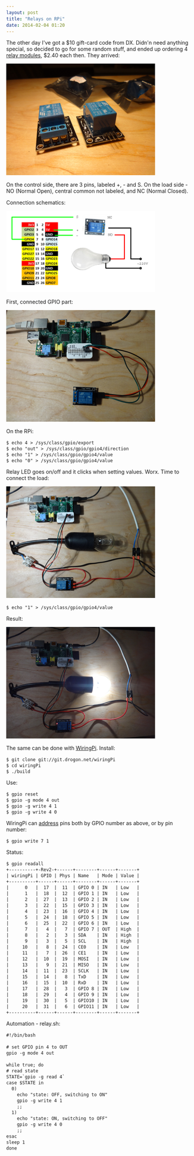 ```yaml
---
layout: post
title: "Relays on RPi"
date: 2014-02-04 01:20
---
```


The other day I've got a $10 gift-card code from DX.
Didn'n need anything special, so decided to go for some random stuff, and ended up ordering 4 
[relay modules](http://dx.com/p/arduino-5v-relay-module-blue-black-121354), $2.40 each then. They arrived:

<p>
<a href="/img/rl-1.png">
<img src="/img/rl-1.png" width="400"/>
</a>
</p>

On the control side, there are 3 pins, labeled +, - and S. On the load side - NO (Normal Open),
central common not labeled, and NC (Normal Closed).

Connection schematics:

<p>
<a href="/img/rl-s.png">
<img src="/img/rl-s.png" width="400"/>
</a>
</p>

First, connected GPIO part:

<p>
<a href="/img/rl-2.png">
<img src="/img/rl-2.png" width="400"/>
</a>
</p>

On the RPi:

~~~
$ echo 4 > /sys/class/gpio/export
$ echo "out" > /sys/class/gpio/gpio4/direction
$ echo "1" > /sys/class/gpio/gpio4/value
$ echo "0" > /sys/class/gpio/gpio4/value
~~~

Relay LED goes on/off and it clicks when setting values. Worx. Time to connect the load:

<p>
<a href="/img/rl-3.png">
<img src="/img/rl-3.png" width="400"/>
</a>
</p>

~~~
$ echo "1" > /sys/class/gpio/gpio4/value
~~~

Result:

<p>
<a href="/img/rl-4.png">
<img src="/img/rl-4.png" width="400"/>
</a>
</p>

The same can be done with [WiringPi](http://wiringpi.com/). Install:

~~~
$ git clone git://git.drogon.net/wiringPi
$ cd wiringPi
$ ./build
~~~

Use:

~~~
$ gpio reset
$ gpio -g mode 4 out
$ gpio -g write 4 1
$ gpio -g write 4 0
~~~

WiringPi can [address](http://wiringpi.com/pins/) pins both by GPIO number as above, or by pin number:

~~~
$ gpio write 7 1
~~~

Status:

~~~
$ gpio readall
+----------+-Rev2-+------+--------+------+-------+
| wiringPi | GPIO | Phys | Name   | Mode | Value |
+----------+------+------+--------+------+-------+
|      0   |  17  |  11  | GPIO 0 | IN   | Low   |
|      1   |  18  |  12  | GPIO 1 | IN   | Low   |
|      2   |  27  |  13  | GPIO 2 | IN   | Low   |
|      3   |  22  |  15  | GPIO 3 | IN   | Low   |
|      4   |  23  |  16  | GPIO 4 | IN   | Low   |
|      5   |  24  |  18  | GPIO 5 | IN   | Low   |
|      6   |  25  |  22  | GPIO 6 | IN   | Low   |
|      7   |   4  |   7  | GPIO 7 | OUT  | High  |
|      8   |   2  |   3  | SDA    | IN   | High  |
|      9   |   3  |   5  | SCL    | IN   | High  |
|     10   |   8  |  24  | CE0    | IN   | Low   |
|     11   |   7  |  26  | CE1    | IN   | Low   |
|     12   |  10  |  19  | MOSI   | IN   | Low   |
|     13   |   9  |  21  | MISO   | IN   | Low   |
|     14   |  11  |  23  | SCLK   | IN   | Low   |
|     15   |  14  |   8  | TxD    | IN   | Low   |
|     16   |  15  |  10  | RxD    | IN   | Low   |
|     17   |  28  |   3  | GPIO 8 | IN   | Low   |
|     18   |  29  |   4  | GPIO 9 | IN   | Low   |
|     19   |  30  |   5  | GPIO10 | IN   | Low   |
|     20   |  31  |   6  | GPIO11 | IN   | Low   |
+----------+------+------+--------+------+-------+
~~~

Automation - relay.sh:

~~~
#!/bin/bash

# set GPIO pin 4 to OUT
gpio -g mode 4 out

while true; do
# read state
STATE=`gpio -g read 4`
case $STATE in
  0)
    echo "state: OFF, switching to ON"
    gpio -g write 4 1
    ;;
  1)
    echo "state: ON, switching to OFF"
    gpio -g write 4 0
    ;;
esac
sleep 1
done
~~~
